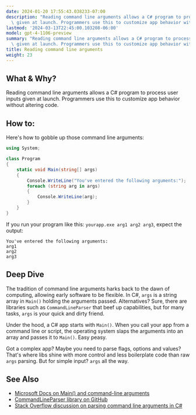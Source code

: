 ```yaml
---
date: 2024-01-20 17:55:43.038233-07:00
description: "Reading command line arguments allows a C# program to process user inputs\
  \ given at launch. Programmers use this to customize app behavior without altering\u2026"
lastmod: '2024-03-13T22:45:00.103208-06:00'
model: gpt-4-1106-preview
summary: "Reading command line arguments allows a C# program to process user inputs\
  \ given at launch. Programmers use this to customize app behavior without altering\u2026"
title: Reading command line arguments
weight: 23
---
```


## What & Why?
Reading command line arguments allows a C# program to process user inputs given at launch. Programmers use this to customize app behavior without altering code.

## How to:
Here's how to gobble up those command line arguments:

```C#
using System;

class Program
{
    static void Main(string[] args)
    {
        Console.WriteLine("You've entered the following arguments:");
        foreach (string arg in args)
        {
            Console.WriteLine(arg);
        }
    }
}
```

If you run your program like this: `yourapp.exe arg1 arg2 arg3`, expect the output:

```
You've entered the following arguments:
arg1
arg2
arg3
```

## Deep Dive
The tradition of command line arguments harks back to the dawn of computing, allowing early software to be flexible. In C#, `args` is a string array in `Main()` holding the arguments passed. Alternatives? Sure, there are libraries such as `CommandLineParser` that beef up capabilities, but for many tasks, `args` is your quick and dirty friend.

Under the hood, a C# app starts with `Main()`. When you call your app from a command line or script, the operating system slaps the arguments into an array and passes it to `Main()`. Easy peasy.

Got a complex app? Maybe you need to parse flags, options and values? That's where libs shine with more control and less boilerplate code than raw `args` parsing. But for simple input? `args` all the way.

## See Also
- [Microsoft Docs on Main() and command-line arguments](https://docs.microsoft.com/en-us/dotnet/csharp/fundamentals/program-structure/main-command-line)
- [CommandLineParser library on GitHub](https://github.com/commandlineparser/commandline)
- [Stack Overflow discussion on parsing command line arguments in C#](https://stackoverflow.com/questions/491595/best-way-to-parse-command-line-arguments-in-c)
